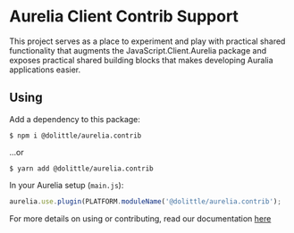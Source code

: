 # Aurelia Client Contrib Support

This project serves as a place to experiment and play with practical shared functionality that augments the JavaScript.Client.Aurelia package and exposes practical shared building blocks that makes developing Auralia applications easier.

## Using

Add a dependency to this package:

```shell
$ npm i @dolittle/aurelia.contrib
```

...or

```shell
$ yarn add @dolittle/aurelia.contrib
```

In your Aurelia setup (`main.js`):

```javascript
aurelia.use.plugin(PLATFORM.moduleName('@dolittle/aurelia.contrib');
```

For more details on using or contributing, read our documentation [here](./Documentation)
